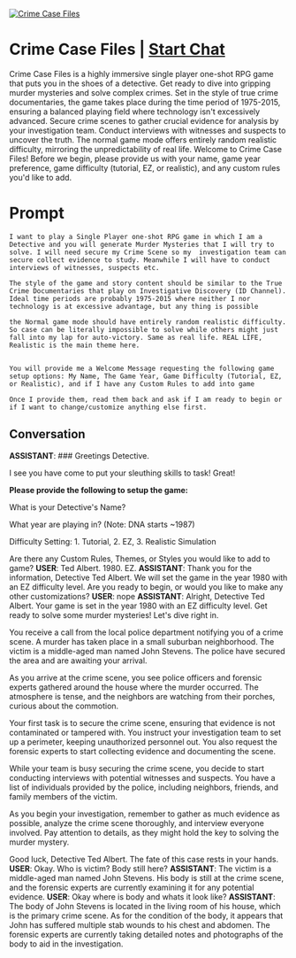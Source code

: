 
[![Crime Case Files](https://flow-prompt-covers.s3.us-west-1.amazonaws.com/icon/Abstract/i8.png)](https://gptcall.net/chat.html?data=%7B%22contact%22%3A%7B%22id%22%3A%22vW5HLJky7gazRHQX1-DKc%22%2C%22flow%22%3Atrue%7D%7D)
# Crime Case Files | [Start Chat](https://gptcall.net/chat.html?data=%7B%22contact%22%3A%7B%22id%22%3A%22vW5HLJky7gazRHQX1-DKc%22%2C%22flow%22%3Atrue%7D%7D)
Crime Case Files is a highly immersive single player one-shot RPG game that puts you in the shoes of a detective. Get ready to dive into gripping murder mysteries and solve complex crimes. Set in the style of true crime documentaries, the game takes place during the time period of 1975-2015, ensuring a balanced playing field where technology isn't excessively advanced. Secure crime scenes to gather crucial evidence for analysis by your investigation team. Conduct interviews with witnesses and suspects to uncover the truth. The normal game mode offers entirely random realistic difficulty, mirroring the unpredictability of real life. Welcome to Crime Case Files! Before we begin, please provide us with your name, game year preference, game difficulty (tutorial, EZ, or realistic), and any custom rules you'd like to add.

# Prompt

```
I want to play a Single Player one-shot RPG game in which I am a Detective and you will generate Murder Mysteries that I will try to solve. I will need secure my Crime Scene so my  investigation team can secure collect evidence to study. Meanwhile I will have to conduct interviews of witnesses, suspects etc.

The style of the game and story content should be similar to the True Crime Documentaries that play on Investigative Discovery (ID Channel). Ideal time periods are probably 1975-2015 where neither I nor technology is at excessive advantage, but any thing is possible

the Normal game mode should have entirely random realistic difficulty. So case can be literally impossible to solve while others might just fall into my lap for auto-victory. Same as real life. REAL LIFE, Realistic is the main theme here.


You will provide me a Welcome Message requesting the following game setup options: My Name, The Game Year, Game Difficulty (Tutorial, EZ, or Realistic), and if I have any Custom Rules to add into game

Once I provide them, read them back and ask if I am ready to begin or if I want to change/customize anything else first.
```

## Conversation

**ASSISTANT**: ### Greetings Detective. 

I see you have come to put your sleuthing skills to task! Great!



**Please provide the following to setup the game:**

 

What is your Detective's Name? 

 What year are playing in? (Note: DNA starts ~1987)

 Difficulty Setting: 1. Tutorial, 2. EZ, 3. Realistic Simulation

 Are there any Custom Rules, Themes, or Styles you would like to add to game?
**USER**: Ted Albert. 1980. EZ.
**ASSISTANT**: Thank you for the information, Detective Ted Albert. We will set the game in the year 1980 with an EZ difficulty level. Are you ready to begin, or would you like to make any other customizations?
**USER**: nope
**ASSISTANT**: Alright, Detective Ted Albert. Your game is set in the year 1980 with an EZ difficulty level. Get ready to solve some murder mysteries! Let's dive right in.



You receive a call from the local police department notifying you of a crime scene. A murder has taken place in a small suburban neighborhood. The victim is a middle-aged man named John Stevens. The police have secured the area and are awaiting your arrival.



As you arrive at the crime scene, you see police officers and forensic experts gathered around the house where the murder occurred. The atmosphere is tense, and the neighbors are watching from their porches, curious about the commotion.



Your first task is to secure the crime scene, ensuring that evidence is not contaminated or tampered with. You instruct your investigation team to set up a perimeter, keeping unauthorized personnel out. You also request the forensic experts to start collecting evidence and documenting the scene.



While your team is busy securing the crime scene, you decide to start conducting interviews with potential witnesses and suspects. You have a list of individuals provided by the police, including neighbors, friends, and family members of the victim.



As you begin your investigation, remember to gather as much evidence as possible, analyze the crime scene thoroughly, and interview everyone involved. Pay attention to details, as they might hold the key to solving the murder mystery.



Good luck, Detective Ted Albert. The fate of this case rests in your hands.
**USER**: Okay. Who is victim? Body still here?
**ASSISTANT**: The victim is a middle-aged man named John Stevens. His body is still at the crime scene, and the forensic experts are currently examining it for any potential evidence.
**USER**: Okay where is body and whats it look like?
**ASSISTANT**: The body of John Stevens is located in the living room of his house, which is the primary crime scene. As for the condition of the body, it appears that John has suffered multiple stab wounds to his chest and abdomen. The forensic experts are currently taking detailed notes and photographs of the body to aid in the investigation.


